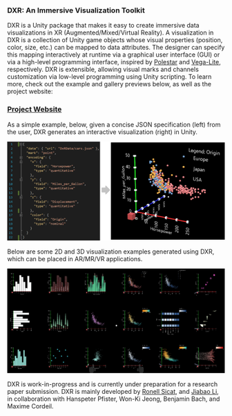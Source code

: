 ### DXR: An Immersive Visualization Toolkit
DXR is a Unity package that makes it easy to create immersive data visualizations in XR (Augmented/Mixed/Virtual Reality). A visualization in DXR is a collection of Unity game objects whose visual properties (position, color, size, etc.) can be mapped to data attributes. The designer can specify this mapping interactively at runtime via a graphical user interface (GUI) or via a high-level programming interface, inspired by [Polestar](http://vega.github.io/polestar/) and [Vega-Lite](http://vega.github.io/vega-lite/), respectively. DXR is extensible, allowing visual marks and channels customization via low-level programming using Unity scripting. To learn more, check out the example and gallery previews below, as well as the project website:

### [Project Website](https://sites.google.com/view/dxr-vis)

As a simple example, below, given a concise JSON specification (left) from the user, DXR generates an interactive visualization (right) in Unity.

<img src="docs/assets/img/example_template3D.png">

Below are some 2D and 3D visualization examples generated using DXR, which can be placed in AR/MR/VR applications.

<img src="docs/assets/img/gallery_overview.png">

DXR is work-in-progress and is currently under preparation for a research paper submission.  DXR is mainly developed by [Ronell Sicat](www.ronellsicat.com), and [Jiabao Li](https://www.jiabaoli.org/), in collaboration with Hanspeter Pfister, Won-Ki Jeong, Benjamin Bach, and Maxime Cordeil.
